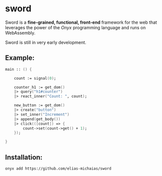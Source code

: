 # sword
Sword is a **fine-grained, functional, front-end** framework for the web that leverages the power of the *Onyx* programming language and runs on WebAssembly.

Sword is still in very early development.

## Example:
```fsharp
main :: () {

    count := signal(0);

    counter_h1 := get_dom()
    |> query("h1#counter")
    |> react_inner("Count: ", count);

    new_button := get_dom()
    |> create("button")
    |> set_inner("Increment")
    |> append(get_body())
    |> click(([count]) => {
        count->set(count->get() + 1);
    });

}
```

## Installation:
`onyx add https://github.com/elias-michaias/sword`